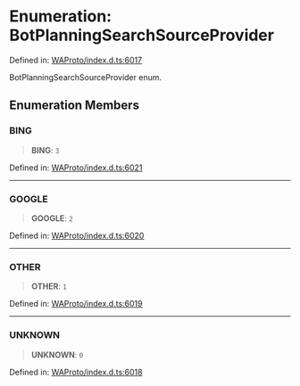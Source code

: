 # Enumeration: BotPlanningSearchSourceProvider

Defined in: [WAProto/index.d.ts:6017](https://github.com/Fokusdotid/bail/blob/99acc683da8779d62a0509bb4108fdb35cb2b061/WAProto/index.d.ts#L6017)

BotPlanningSearchSourceProvider enum.

## Enumeration Members

### BING

> **BING**: `3`

Defined in: [WAProto/index.d.ts:6021](https://github.com/Fokusdotid/bail/blob/99acc683da8779d62a0509bb4108fdb35cb2b061/WAProto/index.d.ts#L6021)

***

### GOOGLE

> **GOOGLE**: `2`

Defined in: [WAProto/index.d.ts:6020](https://github.com/Fokusdotid/bail/blob/99acc683da8779d62a0509bb4108fdb35cb2b061/WAProto/index.d.ts#L6020)

***

### OTHER

> **OTHER**: `1`

Defined in: [WAProto/index.d.ts:6019](https://github.com/Fokusdotid/bail/blob/99acc683da8779d62a0509bb4108fdb35cb2b061/WAProto/index.d.ts#L6019)

***

### UNKNOWN

> **UNKNOWN**: `0`

Defined in: [WAProto/index.d.ts:6018](https://github.com/Fokusdotid/bail/blob/99acc683da8779d62a0509bb4108fdb35cb2b061/WAProto/index.d.ts#L6018)
